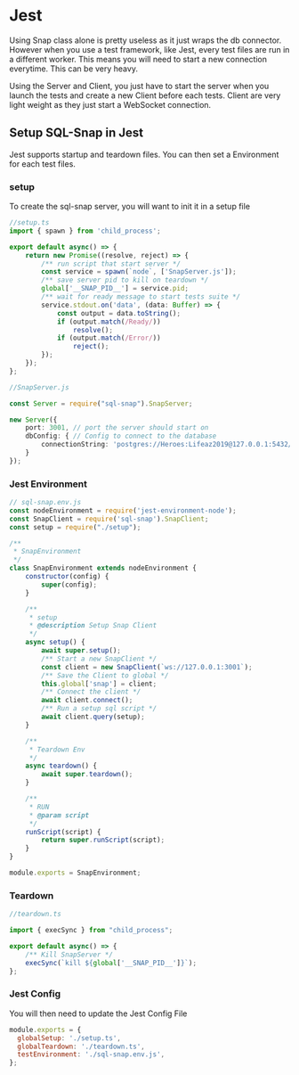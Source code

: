 # Jest

Using Snap class alone is pretty useless as it just wraps the db connector. However when you use a test framework, like Jest, every test files are run in a different worker. This means you will need to start a new connection everytime. This can be very heavy.

Using the Server and Client, you just have to start the server when you launch the tests and create a new Client before each tests. Client are very light weight as they just start a WebSocket connection.

## Setup SQL-Snap in Jest

Jest supports startup and teardown files. You can then set a Environment for each test files.

### setup

To create the sql-snap server, you will want to init it in a setup file


```ts
//setup.ts
import { spawn } from 'child_process';

export default async() => {
    return new Promise((resolve, reject) => {
        /** run script that start server */
        const service = spawn(`node`, ['SnapServer.js']);
        /** save server pid to kill on teardown */
        global['__SNAP_PID__'] = service.pid;
        /** wait for ready message to start tests suite */
        service.stdout.on('data', (data: Buffer) => {
            const output = data.toString();
            if (output.match(/Ready/))
                resolve();
            if (output.match(/Error/))
                reject();
        });
    });
};
```

```ts
//SnapServer.js

const Server = require("sql-snap").SnapServer;

new Server({
    port: 3001, // port the server should start on
    dbConfig: { // Config to connect to the database
        connectionString: 'postgres://Heroes:Lifeaz2019@127.0.0.1:5432/DatabaseTest'
    }
});
```

### Jest Environment

```js
// sql-snap.env.js
const nodeEnvironment = require('jest-environment-node');
const SnapClient = require('sql-snap').SnapClient;
const setup = require("./setup");

/**
 * SnapEnvironment
 */
class SnapEnvironment extends nodeEnvironment {
    constructor(config) {
        super(config);
    }

    /**
     * setup
     * @description Setup Snap Client
     */
    async setup() {
        await super.setup();
        /** Start a new SnapClient */
        const client = new SnapClient(`ws://127.0.0.1:3001`);
        /** Save the Client to global */
        this.global['snap'] = client;
        /** Connect the client */
        await client.connect();
        /** Run a setup sql script */
        await client.query(setup);
    }

    /**
     * Teardown Env
     */
    async teardown() {
        await super.teardown();
    }

    /**
     * RUN
     * @param script
     */
    runScript(script) {
        return super.runScript(script);
    }
}

module.exports = SnapEnvironment;

```

### Teardown

```ts
//teardown.ts

import { execSync } from "child_process";

export default async() => {
    /** Kill SnapServer */
    execSync(`kill ${global['__SNAP_PID__']}`);
};

```

### Jest Config

You will then need to update the Jest Config File

```js
module.exports = {
  globalSetup: './setup.ts',
  globalTeardown: './teardown.ts',
  testEnvironment: './sql-snap.env.js',
};

```
